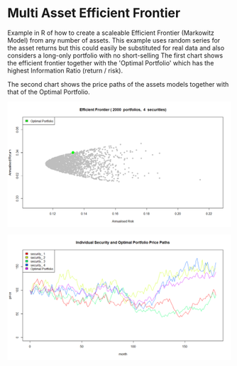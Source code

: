 # Multi Asset Efficient Frontier

Example in R of how to create a scaleable Efficient Frontier (Markowitz Model) from any number of assets.  This example uses random series for the asset returns but this could easily be substituted for real data and also considers a long-only portfolio with no short-selling  The first chart shows the efficient frontier together with the 'Optimal Portfolio' which has the highest Information Ratio (return / risk).

The second chart shows the price paths of the assets models together with that of the Optimal Portfolio.   

![](efficientfrontier.png)

![](pricepath.png)
